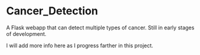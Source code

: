 # Cancer_Detection
A Flask webapp that can detect multiple types of cancer. Still in early stages of development.

I will add more info here as I progress farther in this project.
